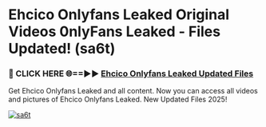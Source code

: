 # Ehcico Onlyfans Leaked Original Videos 0nlyFans Leaked - Files Updated! (sa6t)

<h3>🔴 CLICK HERE 🌐==►► <a href="https://tinyurl.com/x26r9saj" rel="nofollow">Ehcico Onlyfans Leaked Updated Files</a></h3>

Get Ehcico Onlyfans Leaked and all content. Now you can access all videos and pictures of Ehcico Onlyfans Leaked. New Updated Files 2025!

[![sa6t](https://i.imgur.com/LkgZPqh.gif)](https://tinyurl.com/x26r9saj)
